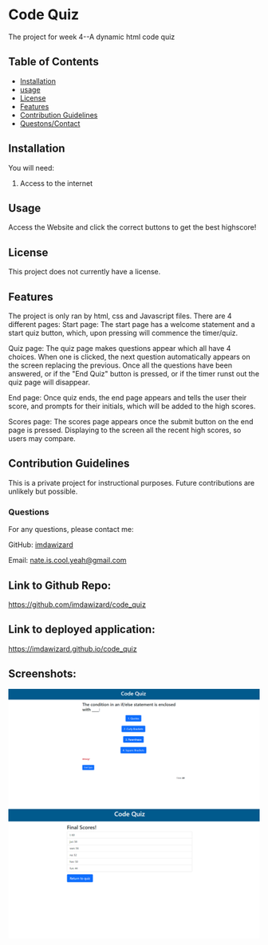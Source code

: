 # Code Quiz
The project for week 4--A dynamic html code quiz

## Table of Contents
 - [Installation](#installation)
 - [usage](#usage)
 - [License](#license)
 - [Features](#featues)
 - [Contribution Guidelines](#contributing)
 - [Questons/Contact](#questions)


## Installation
You will need:
1. Access to the internet

## Usage
Access the Website and click the correct buttons to get the best highscore!

## License
This project does not currently have a license.

## Features
The project is only ran by html, css and Javascript files. There are 4 different pages:
Start page:
The start page has a welcome statement and a start quiz button, which, upon pressing will commence the timer/quiz.

Quiz page:
The quiz page makes questions appear which all have 4 choices. When one is clicked, the next question automatically appears on the screen replacing the previous. Once all the questions have been answered, or if the "End Quiz" button is pressed, or if the timer runst out the quiz page will disappear.

End page:
Once quiz ends, the end page appears and tells the user their score, and prompts for their initials, which will be added to the high scores.

Scores page:
The scores page appears once the submit button on the end page is pressed. Displaying to the screen all the recent high scores, so users may compare.


## Contribution Guidelines
This is a private project for instructional purposes. Future contributions are unlikely but possible.

### Questions
For any questions, please contact me:

GitHub: [imdawizard](https://github.com/imdawizard)

Email: nate.is.cool.yeah@gmail.com

## Link to Github Repo:
https://github.com/imdawizard/code_quiz

## Link to deployed application:
https://imdawizard.github.io/code_quiz

## Screenshots:
![Alt text](image.png)
![Alt text](image-1.png)
